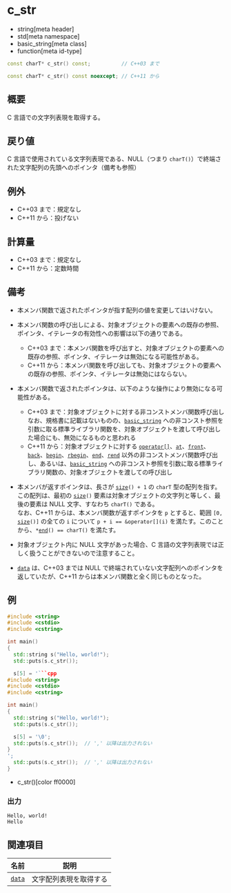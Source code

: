 # c_str
* string[meta header]
* std[meta namespace]
* basic_string[meta class]
* function[meta id-type]

```cpp
const charT* c_str() const;          // C++03 まで

const charT* c_str() const noexcept; // C++11 から
```

## 概要
C 言語での文字列表現を取得する。


## 戻り値
C 言語で使用されている文字列表現である、NULL（つまり `charT()`）で終端された文字配列の先頭へのポインタ（備考も参照）


## 例外
- C++03 まで：規定なし
- C++11 から：投げない


## 計算量
- C++03 まで：規定なし
- C++11 から：定数時間


## 備考
- 本メンバ関数で返されたポインタが指す配列の値を変更してはいけない。

- 本メンバ関数の呼び出しによる、対象オブジェクトの要素への既存の参照、ポインタ、イテレータの有効性への影響は以下の通りである。
	* C++03 まで：本メンバ関数を呼び出すと、対象オブジェクトの要素への既存の参照、ポインタ、イテレータは無効になる可能性がある。
	* C++11 から：本メンバ関数を呼び出しても、対象オブジェクトの要素への既存の参照、ポインタ、イテレータは無効にはならない。

- 本メンバ関数で返されたポインタは、以下のような操作により無効になる可能性がある。
	* C++03 まで：対象オブジェクトに対する非コンストメンバ関数呼び出し  
		なお、規格書に記載はないものの、[`basic_string`](/reference/string/basic_string.md) への非コンスト参照を引数に取る標準ライブラリ関数を、対象オブジェクトを渡して呼び出した場合にも、無効になるものと思われる
	* C++11 から：対象オブジェクトに対する [`operator[]`](op_at.md)、[`at`](at.md)、[`front`](front.md)、[`back`](back.md)、[`begin`](begin.md)、[`rbegin`](rbegin.md)、[`end`](end.md)、[`rend`](rend.md) 以外の非コンストメンバ関数呼び出し、あるいは、[`basic_string`](/reference/string/basic_string.md) への非コンスト参照を引数に取る標準ライブラリ関数の、対象オブジェクトを渡しての呼び出し

- 本メンバが返すポインタは、長さが [`size`](size.md)`() + 1` の `charT` 型の配列を指す。この配列は、最初の [`size`](size.md)`()` 要素は対象オブジェクトの文字列と等しく、最後の要素は NULL 文字、すなわち `charT()` である。  
	なお、C++11 からは、本メンバ関数が返すポインタを `p` とすると、範囲 `[0,` [`size`](size.md)`()]` の全ての `i` について `p + i == &operator[](i)` を満たす。このことから、`*`[`end`](end.md)`() == charT()` を満たす。

- 対象オブジェクト内に NULL 文字があった場合、C 言語の文字列表現では正しく扱うことができないので注意すること。

- [`data`](data.md) は、C++03 までは NULL で終端されていない文字配列へのポインタを返していたが、C++11 からは本メンバ関数と全く同じものとなった。


## 例
```cpp example
#include <string>
#include <cstdio>
#include <cstring>

int main()
{
  std::string s("Hello, world!");
  std::puts(s.c_str());

  s[5] = '```cpp
#include <string>
#include <cstdio>
#include <cstring>

int main()
{
  std::string s("Hello, world!");
  std::puts(s.c_str());

  s[5] = '\0';
  std::puts(s.c_str());  // ',' 以降は出力されない
}
';
  std::puts(s.c_str());  // ',' 以降は出力されない
}
```
* c_str()[color ff0000]

### 出力
```
Hello, world!
Hello
```


## 関連項目

| 名前                | 説明                   |
|---------------------|------------------------|
| [`data`](data.md) | 文字配列表現を取得する |


